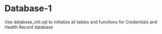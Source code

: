 # Database-1
Use database_init.sql to initialize all tables and functions for Credentials and Health Record database
